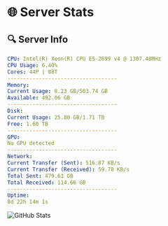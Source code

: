 # 🌐 Server Stats
## 🔍 Server Info
```yaml
CPU: Intel(R) Xeon(R) CPU E5-2699 v4 @ 1307.48MHz
CPU Usage: 6.40%
Cores: 44P | 88T
-----------------------------------
Memory:
Current Usage: 8.23 GB/503.74 GB
Available: 492.06 GB
-----------------------------------
Disk:
Current Usage: 25.80 GB/1.71 TB
Free: 1.60 TB
-----------------------------------
GPU:
No GPU detected
-----------------------------------
Network:
Current Transfer (Sent): 516.87 KB/s
Current Transfer (Received): 59.78 KB/s
Total Sent: 479.61 GB
Total Received: 114.66 GB
-----------------------------------
Uptime:
8d 22h 14m 1s
```
![GitHub Stats](https://img.shields.io/badge/Updated-2025-04-28_15:22:49-blue)